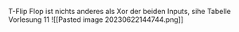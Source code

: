 T-Flip Flop ist nichts anderes als Xor der beiden Inputs, sihe Tabelle Vorlesung 11
![[Pasted image 20230622144744.png]]